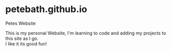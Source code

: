 # petebath.github.io
Petes Website

This is my personal Website, I'm learning to code and adding my projects to this site as I go.<br />
I like it its good fun!
